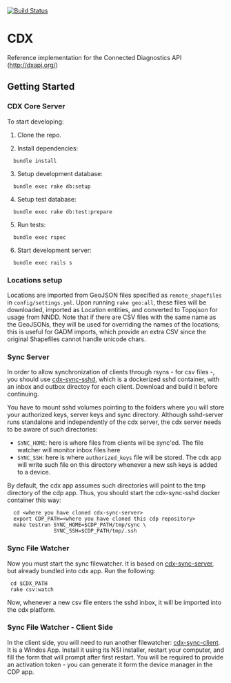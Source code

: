 [![Build Status](https://travis-ci.org/instedd/cdp.svg?branch=master)](https://travis-ci.org/instedd/cdp)

# CDX

Reference implementation for the Connected Diagnostics API (http://dxapi.org/)

## Getting Started

### CDX Core Server

To start developing:

1. Clone the repo.

2. Install dependencies:
  ```
    bundle install
  ```
3. Setup development database:
  ```
    bundle exec rake db:setup
  ```
4. Setup test database:
  ```
    bundle exec rake db:test:prepare
  ```
5. Run tests:
  ```
    bundle exec rspec
  ```
6. Start development server:
  ```
    bundle exec rails s
  ```

### Locations setup

Locations are imported from GeoJSON files specified as `remote_shapefiles` in `config/settings.yml`. Upon running `rake geo:all`, these files will be downloaded, imported as Location entities, and converted to Topojson for usage from NNDD. Note that if there are CSV files with the same name as the GeoJSONs, they will be used for overriding the names of the locations; this is useful for GADM imports, which provide an extra CSV since the original Shapefiles cannot handle unicode chars.

### Sync Server

In order to allow synchronization of clients through rsyns - for csv files -, you should use [cdx-sync-sshd](https://github.com/instedd/cdx-sync-sshd), which is a dockerized sshd container, with an inbox and outbox directoy for each client. Download and build it before continuing.

You have to mount sshd volumes pointing to the folders where you will store your authorized keys, server keys and sync directory.  Although sshd-server runs standalone and independently of the cdx server, the cdx server needs to be aware of such directories:
 * ```SYNC_HOME```: here is where files from clients wil be sync'ed. The file watcher will monitor inbox files here
 * ```SYNC_SSH```: here is where ```authorized_keys``` file will be stored. The cdx app will write such file on this directory whenever a new ssh keys is added to a device.

By default, the cdx app assumes such directories will point to the tmp directory of the cdp app. Thus, you should start the cdx-sync-sshd docker container this way:

```
  cd <where you have cloned cdx-sync-server>
  export CDP_PATH=<where you have cloned this cdp repository>
  make testrun SYNC_HOME=$CDP_PATH/tmp/sync \
               SYNC_SSH=$CDP_PATH/tmp/.ssh
```

### Sync File Watcher

Now you must start the sync filewatcher. It is based on [cdx-sync-server](https://github.com/instedd/cdx-sync-server), but already bundled into cdx app. Run the following:

```
 cd $CDX_PATH
 rake csv:watch
```

Now, whenever a new csv file enters the sshd inbox, it will be imported into the cdx platform.

### Sync File Watcher - Client Side

In the client side, you will need to run another filewatcher: [cdx-sync-client](https://github.com/instedd/cdx-sync-client). It is a Windos App. Install it using its NSI installer, restart your computer, and fill the form that will prompt after first restart.  You will be required to provide an activation token - you can generate it form the device manager in the CDP app.

